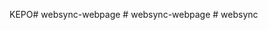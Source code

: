 KEPO#   w e b s y n c - w e b p a g e  
 #   w e b s y n c - w e b p a g e  
 #   w e b s y n c  
 